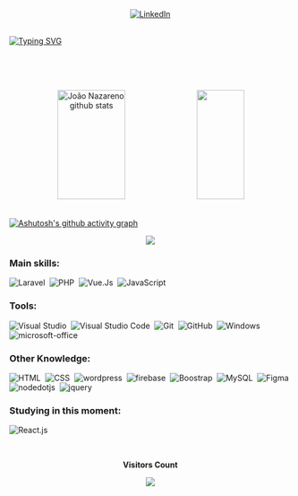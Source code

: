 <div align="center">  
  <a href="https://www.linkedin.com/in/joao-nazareno" target="_blank">
    <img src="https://img.shields.io/badge/-LinkedIn-%230077B5?style=for-the-badge&logo=linkedin&logoColor=white" alt="LinkedIn"/>
  </a>
</div>
<br>  

[![Typing SVG](https://readme-typing-svg.herokuapp.com/?color=DC143C&size=35&center=true&vCenter=true&width=1000&lines=HELLO,+MY+NAME+is+João+Nazareno;I'm+19+years+old;I+am+from+São+Luís,+MA;I+study+analysis+and+systems+development+at+Anhanguera;Be+Welcome!+:%29)](https://git.io/typing-svg) 

<br> <br> <br>

<div align="center">  
  <img width="49%" height="195px" src="https://github-readme-stats.vercel.app/api?username=joaoNazareno&show_icons=true&count_private=true&hide_border=true&title_color=DC143C&icon_color=DC143C&text_color=c9d1d9&bg_color=0d1117" alt="João Nazareno github stats" /> 
  <img width="41%" height="195px" src="https://github-readme-stats.vercel.app/api/top-langs/?username=joaoNazareno&layout=compact&hide_border=true&title_color=DC143C&text_color=F8F8FF&bg_color=0d1117" />
</div>

<br>

[![Ashutosh's github activity graph](https://github-readme-activity-graph.vercel.app/graph?username=joaoNazareno&bg_color=000000&color=DC143C&line=00FF00&point=F8F8FF&area=true&hide_border=true)](https://github.com/ashutosh00710/github-readme-activity-graph)

<p align="center">
  <img src="https://github-profile-trophy.vercel.app/?username=joaoNazareno&theme=dracula&row=2&no-bg=true&column=3&margin-w=15&margin-h=15" />
</p>

 
### Main skills:
![Laravel](https://img.shields.io/badge/-Laravel-0D1117?style=for-the-badge&logo=laravel&labelColor=0D1117&textColor=0D1117)&nbsp;
![PHP](https://img.shields.io/badge/-PHP-0D1117?style=for-the-badge&logo=php&labelColor=0D1117)&nbsp;
![Vue.Js](https://img.shields.io/badge/-Vue.Js-0D1117?style=for-the-badge&logo=vuedotjs&labelColor=0D1117&textColor=0D1117)&nbsp;
![JavaScript](https://img.shields.io/badge/-JavaScript-0D1117?style=for-the-badge&logo=javascript&labelColor=0D1117&textColor=0D1117)&nbsp;
 
### Tools:
![Visual Studio](https://img.shields.io/badge/-Visual%20Studio-0D1117?style=for-the-badge&logo=visual-studio&logoColor=C8A2C8&labelColor=0D1117)&nbsp;
![Visual Studio Code](https://img.shields.io/badge/-Visual%20Studio%20Code-0D1117?style=for-the-badge&logo=visual-studio-code&logoColor=0D1117&labelColor=0D1117)&nbsp;
![Git](https://img.shields.io/badge/-Git-0D1117?style=for-the-badge&logo=git&labelColor=0D1117)&nbsp;
![GitHub](https://img.shields.io/badge/-GitHub-0D1117?style=for-the-badge&logo=github&labelColor=0D1117)&nbsp;
![Windows](https://img.shields.io/badge/-Windows-0D1117?style=for-the-badge&logo=windows&labelColor=0D1117)&nbsp;
![microsoft-office](https://img.shields.io/badge/-microsoft_office-0D1117?style=for-the-badge&logo=microsoft-office&labelColor=0D1117)&nbsp;
 
### Other Knowledge:
![HTML](https://img.shields.io/badge/-HTML-0D1117?style=for-the-badge&logo=html5&labelColor=0D1117)&nbsp;
![CSS](https://img.shields.io/badge/-CSS-0D1117?style=for-the-badge&logo=CSS3&logoColor=1572B6&labelColor=0D1117)&nbsp;
![wordpress](https://img.shields.io/badge/-wordpress-0D1117?style=for-the-badge&logo=wordpress&logoColor=00000)&nbsp; 
![firebase](https://img.shields.io/badge/-firebase-0D1117?style=for-the-badge&logo=firebase&logoColor=FFA500&labelColor=0D1117)&nbsp;
![Boostrap](https://img.shields.io/badge/-boostrap-0D1117?style=for-the-badge&logo=bootstrap&labelColor=0D1117)&nbsp;
![MySQL](https://img.shields.io/badge/-mysql-0D1117?style=for-the-badge&logo=mysql&labelColor=0D1117)&nbsp;
![Figma](https://img.shields.io/badge/-figma-0D1117?style=for-the-badge&logo=figma&labelColor=0D1117)&nbsp;
![nodedotjs](https://img.shields.io/badge/-node.js-0D1117?style=for-the-badge&logo=nodedotjs&labelColor=0D1117)&nbsp;
![jquery](https://img.shields.io/badge/-jquery-0D1117?style=for-the-badge&logo=jquery&logoColor=1E90FF&labelColor=0D111)&nbsp;
  
### Studying in this moment:
![React.js](https://img.shields.io/badge/-React.js-0D1117?style=for-the-badge&logo=react&labelColor=0D111)&nbsp;

<div align="center">
<br><p align="center"><b>Visitors Count</b></p>  
<p align="center"><img align="center" src="https://profile-counter.glitch.me/{joaoNazareno}/count.svg" /></p> 
<br></div>



